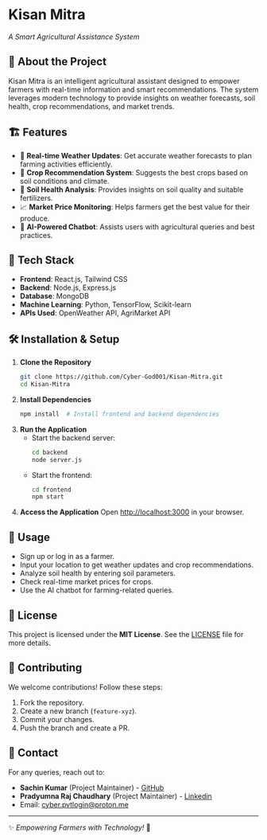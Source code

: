 # Kisan Mitra

*A Smart Agricultural Assistance System*

## 🚀 About the Project
Kisan Mitra is an intelligent agricultural assistant designed to empower farmers with real-time information and smart recommendations. The system leverages modern technology to provide insights on weather forecasts, soil health, crop recommendations, and market trends.

## 🏗️ Features
- 📡 **Real-time Weather Updates**: Get accurate weather forecasts to plan farming activities efficiently.
- 🌱 **Crop Recommendation System**: Suggests the best crops based on soil conditions and climate.
- 🧪 **Soil Health Analysis**: Provides insights on soil quality and suitable fertilizers.
- 📈 **Market Price Monitoring**: Helps farmers get the best value for their produce.
- 🤖 **AI-Powered Chatbot**: Assists users with agricultural queries and best practices.

## 📌 Tech Stack
- **Frontend**: React.js, Tailwind CSS
- **Backend**: Node.js, Express.js
- **Database**: MongoDB
- **Machine Learning**: Python, TensorFlow, Scikit-learn
- **APIs Used**: OpenWeather API, AgriMarket API

## 🛠️ Installation & Setup
1. **Clone the Repository**
   ```sh
   git clone https://github.com/Cyber-God001/Kisan-Mitra.git
   cd Kisan-Mitra
   ```
2. **Install Dependencies**
   ```sh
   npm install  # Install frontend and backend dependencies
   ```
3. **Run the Application**
   - Start the backend server:
     ```sh
     cd backend
     node server.js
     ```
   - Start the frontend:
     ```sh
     cd frontend
     npm start
     ```
4. **Access the Application**
   Open [http://localhost:3000](http://localhost:3000) in your browser.

## 🎯 Usage
- Sign up or log in as a farmer.
- Input your location to get weather updates and crop recommendations.
- Analyze soil health by entering soil parameters.
- Check real-time market prices for crops.
- Use the AI chatbot for farming-related queries.

## 📜 License
This project is licensed under the **MIT License**. See the [LICENSE](LICENSE) file for more details.

## 🤝 Contributing
We welcome contributions! Follow these steps:
1. Fork the repository.
2. Create a new branch (`feature-xyz`).
3. Commit your changes.
4. Push the branch and create a PR.

## 📩 Contact
For any queries, reach out to:
- **Sachin Kumar** (Project Maintainer) - [GitHub](https://github.com/Cyber-God001)
-  **Pradyumna Raj Chaudhary** (Project Maintainer) - [Linkedin]([https://www.linkedin.com/in/pradyumna-raj-chaudhary/])
- Email: [cyber.pvtlogin@proton.me](mailto:cyber.pvtlogin@proton.me)

---
✨ *Empowering Farmers with Technology!* 🌾
